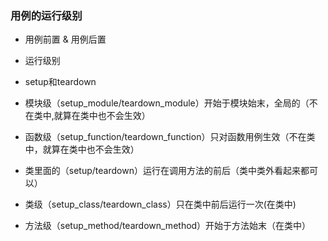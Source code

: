 ### 用例的运行级别

- 用例前置 & 用例后置
- 运行级别
- setup和teardown

- 模块级（setup_module/teardown_module）开始于模块始末，全局的（不在类中,就算在类中也不会生效）
- 函数级（setup_function/teardown_function）只对函数用例生效（不在类中，就算在类中也不会生效）
- 类里面的（setup/teardown）运行在调用方法的前后（类中类外看起来都可以）
- 类级（setup_class/teardown_class）只在类中前后运行一次(在类中)
- 方法级（setup_method/teardown_method）开始于方法始末（在类中）
